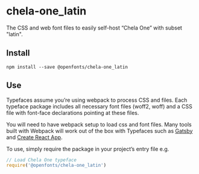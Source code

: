 
# chela-one_latin

The CSS and web font files to easily self-host “Chela One” with subset "latin".

## Install

`npm install --save @openfonts/chela-one_latin`

## Use

Typefaces assume you’re using webpack to process CSS and files. Each typeface
package includes all necessary font files (woff2, woff) and a CSS file with
font-face declarations pointing at these files.

You will need to have webpack setup to load css and font files. Many tools built
with Webpack will work out of the box with Typefaces such as [Gatsby](https://github.com/gatsbyjs/gatsby)
and [Create React App](https://github.com/facebookincubator/create-react-app).

To use, simply require the package in your project’s entry file e.g.

```javascript
// Load Chela One typeface
require('@openfonts/chela-one_latin')
```

